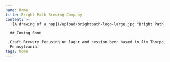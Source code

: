 ```yaml
---
name: Home
title: Bright Path Brewing Company
content: >-
  ![A drawing of a hop](/upload/brightpath-logo-large.jpg "Bright Path Brewing, Jim Thorpe, PA")

  ## Coming Soon

  Craft Brewery focusing on lager and session beer based in Jim Thorpe,
  Pennsylvania.
tags: home
---
```

